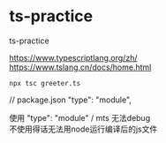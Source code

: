# ts-practice
ts-practice

https://www.typescriptlang.org/zh/  
https://www.tslang.cn/docs/home.html

```
npx tsc greeter.ts
```

// package.json "type": "module",

使用 "type": "module" / mts  无法debug  
不使用得话无法用node运行编译后的js文件
